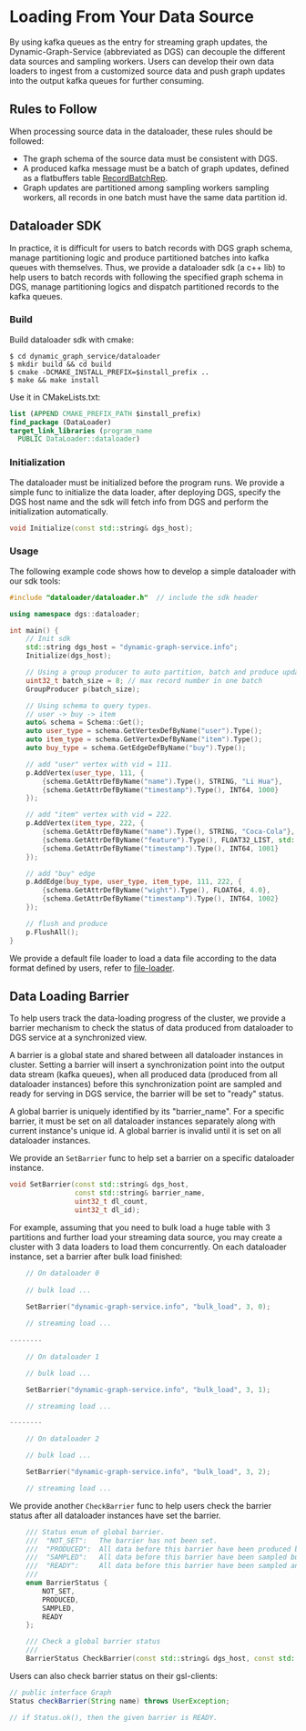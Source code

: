 # Loading From Your Data Source

By using kafka queues as the entry for streaming graph updates, the Dynamic-Graph-Service (abbreviated as DGS) can
decouple the different data sources and sampling workers.
Users can develop their own data loaders to ingest from a customized source data and push graph updates into the output kafka queues
for further consuming.

## Rules to Follow

When processing source data in the dataloader, these rules should be followed:
- The graph schema of the source data must be consistent with DGS.
- A produced kafka message must be a batch of graph updates, defined as a flatbuffers table [RecordBatchRep](https://github.com/alibaba/graph-learn/blob/master/dynamic_graph_service/fbs/record.fbs).
- Graph updates are partitioned among sampling workers sampling workers, all records in one batch must have the same data partition id.

## Dataloader SDK

In practice, it is difficult for users to batch records with DGS graph schema, manage partitioning logic and
produce partitioned batches into kafka queues with themselves.
Thus, we provide a dataloader sdk (a c++ lib) to help users to batch records with following the specified graph schema in DGS, manage partitioning logics and dispatch partitioned records to the kafka queues.


### Build

Build dataloader sdk with cmake:
```shell
$ cd dynamic_graph_service/dataloader
$ mkdir build && cd build
$ cmake -DCMAKE_INSTALL_PREFIX=$install_prefix ..
$ make && make install
```

Use it in CMakeLists.txt:
```cmake
list (APPEND CMAKE_PREFIX_PATH $install_prefix)
find_package (DataLoader)
target_link_libraries (program_name
  PUBLIC DataLoader::dataloader)
```

### Initialization
The dataloader must be initialized before the program runs.
We provide a simple func to initialize the data loader, after deploying DGS, specify the DGS host name and the sdk will fetch info from DGS and perform the initialization automatically.
```c++
void Initialize(const std::string& dgs_host);
```

### Usage
The following example code shows how to develop a simple dataloader with our sdk tools:

```c++
#include "dataloader/dataloader.h"  // include the sdk header

using namespace dgs::dataloader;

int main() {
    // Init sdk
    std::string dgs_host = "dynamic-graph-service.info";
    Initialize(dgs_host);

    // Using a group producer to auto partition, batch and produce updates,
    uint32_t batch_size = 8; // max record number in one batch
    GroupProducer p(batch_size);

    // Using schema to query types.
    // user -> buy -> item
    auto& schema = Schema::Get();
    auto user_type = schema.GetVertexDefByName("user").Type();
    auto item_type = schema.GetVertexDefByName("item").Type();
    auto buy_type = schema.GetEdgeDefByName("buy").Type();

    // add "user" vertex with vid = 111.
    p.AddVertex(user_type, 111, {
        {schema.GetAttrDefByName("name").Type(), STRING, "Li Hua"},
        {schema.GetAttrDefByName("timestamp").Type(), INT64, 1000}
    });

    // add "item" vertex with vid = 222.
    p.AddVertex(item_type, 222, {
        {schema.GetAttrDefByName("name").Type(), STRING, "Coca-Cola"},
        {schema.GetAttrDefByName("feature").Type(), FLOAT32_LIST, std::vector<float>{1.0, 1.4, 2.2}},
        {schema.GetAttrDefByName("timestamp").Type(), INT64, 1001}
    });

    // add "buy" edge
    p.AddEdge(buy_type, user_type, item_type, 111, 222, {
        {schema.GetAttrDefByName("wight").Type(), FLOAT64, 4.0},
        {schema.GetAttrDefByName("timestamp").Type(), INT64, 1002}
    });

    // flush and produce
    p.FlushAll();
}
```

We provide a default file loader to load a data file according to the data format defined by users,
refer to [file-loader](https://github.com/alibaba/graph-learn/blob/master/dynamic_graph_service/dataloader/apps/file_loader).

## Data Loading Barrier

To help users track the data-loading progress of the cluster, we provide a barrier mechanism to check
the status of data produced from dataloader to DGS service at a synchronized view.

A barrier is a global state and shared between all dataloader instances in cluster.
Setting a barrier will insert a synchronization point into the output data stream (kafka queues),
when all produced data (produced from all dataloader instances) before this synchronization point are sampled and ready
for serving in DGS service, the barrier will be set to "ready" status.

A global barrier is uniquely identified by its "barrier_name". For a specific barrier, it must be set on all
dataloader instances separately along with current instance's unique id.
A global barrier is invalid until it is set on all dataloader instances.

We provide an `SetBarrier` func to help set a barrier on a specific dataloader instance.
```c++
void SetBarrier(const std::string& dgs_host,
                const std::string& barrier_name,
                uint32_t dl_count,
                uint32_t dl_id);
```

For example, assuming that you need to bulk load a huge table with 3 partitions and further load your streaming data source,
you may create a cluster with 3 data loaders to load them concurrently.
On each dataloader instance, set a barrier after bulk load finished:
```c++
    // On dataloader 0
 
    // bulk load ...
    
    SetBarrier("dynamic-graph-service.info", "bulk_load", 3, 0);

    // streaming load ...
 
--------

    // On dataloader 1

    // bulk load ...

    SetBarrier("dynamic-graph-service.info", "bulk_load", 3, 1);

    // streaming load ...

--------

    // On dataloader 2

    // bulk load ...

    SetBarrier("dynamic-graph-service.info", "bulk_load", 3, 2);

    // streaming load ...
```

We provide another `CheckBarrier` func to help users check the barrier status
after all dataloader instances have set the barrier.

```c++
    /// Status enum of global barrier.
    ///  "NOT_SET":   The barrier has not been set.
    ///  "PRODUCED":  All data before this barrier have been produced but not sampled.
    ///  "SAMPLED":   All data before this barrier have been sampled but not ready for serving.
    ///  "READY":     All data before this barrier have been sampled and ready for serving.
    ///
    enum BarrierStatus {
        NOT_SET,
        PRODUCED,
        SAMPLED,
        READY
    };

    /// Check a global barrier status
    ///
    BarrierStatus CheckBarrier(const std::string& dgs_host, const std::string& barrier_name);
```

Users can also check barrier status on their gsl-clients:
```java
// public interface Graph
Status checkBarrier(String name) throws UserException;

// if Status.ok(), then the given barrier is READY.
```
